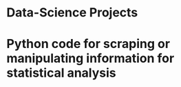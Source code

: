 # Data-Science Projects
# Python code for scraping or manipulating information for statistical analysis
